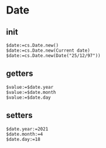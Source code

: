 <!-- 4D date wrapper this utility getters and setters -->
# Date  

## init

```4d
$date:=cs.Date.new()
$date:=cs.Date.new(Current date)
$date:=cs.Date.new(Date("25/12/97"))
```

## getters

```4d
$value:=$date.year
$value:=$date.month
$value:=$date.day
```

## setters

```4d
$date.year:=2021
$date.month:=4
$date.day:=18
```
